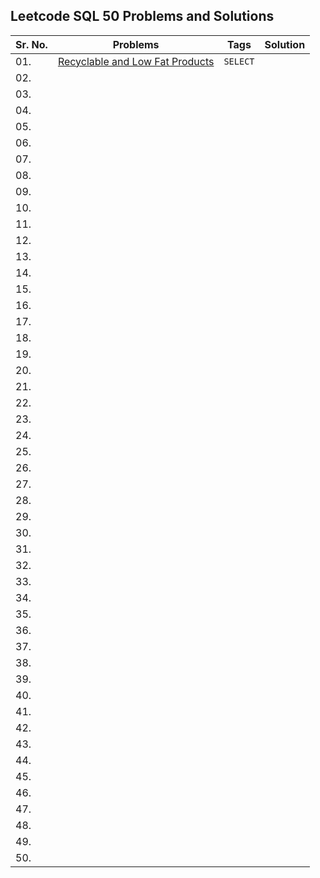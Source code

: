 ## Leetcode SQL 50 Problems and Solutions

| Sr. No. | Problems | Tags | Solution |
|---------|-----------|------|--------|
| 01. | [Recyclable and Low Fat Products]() | `SELECT` | 
| 02. | 
| 03. | 
| 04. | 
| 05. | 
| 06. | 
| 07. | 
| 08. | 
| 09. | 
| 10. | 
| 11. | 
| 12. | 
| 13. | 
| 14. | 
| 15. | 
| 16. | 
| 17. | 
| 18. | 
| 19. | 
| 20. | 
| 21. | 
| 22. | 
| 23. | 
| 24. | 
| 25. | 
| 26. | 
| 27. | 
| 28. | 
| 29. | 
| 30. | 
| 31. | 
| 32. | 
| 33. | 
| 34. | 
| 35. | 
| 36. | 
| 37. | 
| 38. | 
| 39. | 
| 40. | 
| 41. | 
| 42. | 
| 43. | 
| 44. | 
| 45. | 
| 46. | 
| 47. | 
| 48. | 
| 49. | 
| 50. | 
